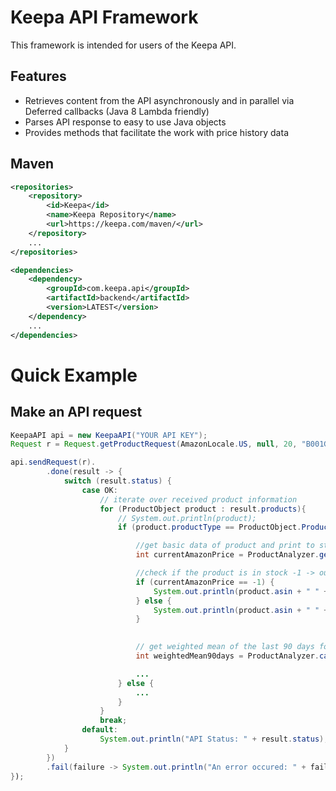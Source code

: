 <!--
  Copyright 2016 Keepa.com - Marius Johann
  
  Licensed under the Apache License, Version 2.0 (the "License");
  you may not use this file except in compliance with the License.
  You may obtain a copy of the License at
  
    http://www.apache.org/licenses/LICENSE-2.0
  
  Unless required by applicable law or agreed to in writing, software
  distributed under the License is distributed on an "AS IS" BASIS,
  WITHOUT WARRANTIES OR CONDITIONS OF ANY KIND, either express or implied.
  See the License for the specific language governing permissions and
  limitations under the License.
-->

Keepa API Framework
==============================

This framework is intended for users of the Keepa API.

<a name="features"></a>Features
--------
* Retrieves content from the API asynchronously and in parallel via Deferred callbacks (Java 8 Lambda friendly)
* Parses API response to easy to use Java objects
* Provides methods that facilitate the work with price history data

Maven
-----
```xml
<repositories>
	<repository>
		<id>Keepa</id>
		<name>Keepa Repository</name>
        <url>https://keepa.com/maven/</url>
    </repository>
	...
</repositories>

<dependencies>
	<dependency>
		<groupId>com.keepa.api</groupId>
		<artifactId>backend</artifactId>
		<version>LATEST</version>
	</dependency>
	...
</dependencies>
```

<a name="examples"></a>Quick Example
==============

<a name="examples-keepa-api"></a>Make an API request
---------------------------

```java
KeepaAPI api = new KeepaAPI("YOUR API KEY");
Request r = Request.getProductRequest(AmazonLocale.US, null, 20, "B001GZ6QEC");

api.sendRequest(r).
		.done(result -> {
			switch (result.status) {
				case OK:
					// iterate over received product information
					for (ProductObject product : result.products){
						// System.out.println(product);
						if (product.productType == ProductObject.ProductType.STANDARD.code || product.productType == ProductObject.ProductType.DOWNLOADABLE.code) {

							//get basic data of product and print to stdout
							int currentAmazonPrice = ProductAnalyzer.getLast(product.csv[ProductObject.CsvType.AMAZON.index], ProductObject.CsvType.AMAZON);

							//check if the product is in stock -1 -> out of stock
							if (currentAmazonPrice == -1) {
								System.out.println(product.asin + " " + product.title + " is currently out of stock!");
							} else {
								System.out.println(product.asin + " " + product.title + " Current Amazon Price: " + currentAmazonPrice);
							}

							
							// get weighted mean of the last 90 days for Amazon
							int weightedMean90days = ProductAnalyzer.calcWeightedMean(product.csv[ProductObject.CsvType.AMAZON.index], 90, ProductObject.CsvType.AMAZON);

							...
						} else {
							...
						}
					}
					break;
				default:
					System.out.println("API Status: " + result.status);
			}
		})
		.fail(failure -> System.out.println("An error occured: " + failure.status.toString()));
});
```
